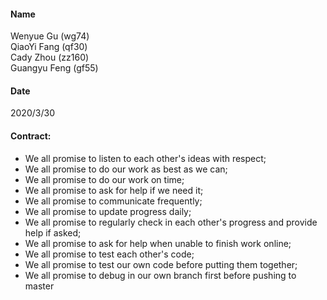 #### Name
Wenyue Gu (wg74)  
QiaoYi Fang (qf30)  
Cady Zhou (zz160)  
Guangyu Feng (gf55)  

#### Date
2020/3/30

#### Contract:

- We all promise to listen to each other's ideas with respect;
- We all promise to do our work as best as we can;
- We all promise to do our work on time;
- We all promise to ask for help if we need it;
- We all promise to communicate frequently;
- We all promise to update progress daily;
- We all promise to regularly check in each other's progress and provide help if asked;
- We all promise to ask for help when unable to finish work online;
- We all promise to test each other's code;
- We all promise to test our own code before putting them together;
- We all promise to debug in our own branch first before pushing to master